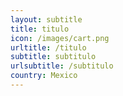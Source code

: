 ```yaml
---
layout: subtitle
title: titulo
icon: /images/cart.png
urltitle: /titulo
subtitle: subtitulo
urlsubtitle: /subtitulo
country: Mexico
---
```

